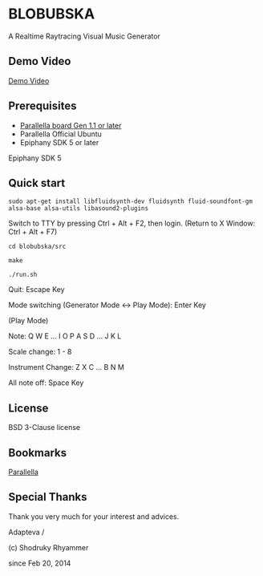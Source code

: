 # BLOBUBSKA

A Realtime Raytracing Visual Music Generator

## Demo Video

[Demo Video](http://youtu.be/RHTZ3CLOlqw)

## Prerequisites

* [Parallella board Gen 1.1 or later](http://www.parallella.org/)
* Parallella Official Ubuntu
* Epiphany SDK 5 or later

Epiphany SDK 5

## Quick start

``sudo apt-get install libfluidsynth-dev fluidsynth fluid-soundfont-gm alsa-base alsa-utils libasound2-plugins``

Switch to TTY by pressing Ctrl + Alt + F2, then login. (Return to X Window: Ctrl + Alt + F7)

``cd blobubska/src``

``make``

``./run.sh``

Quit: Escape Key

Mode switching (Generator Mode <-> Play Mode): Enter Key

(Play Mode)

Note:
Q W E ... I O P
A S D ... J K L

Scale change: 1 - 8

Instrument Change: Z X C ... B N M

All note off: Space Key

## License

BSD 3-Clause license

## Bookmarks

[Parallella](http://www.parallella.org/)

## Special Thanks

Thank you very much for your interest and advices.

Adapteva / 

(c) Shodruky Rhyammer

since Feb 20, 2014
